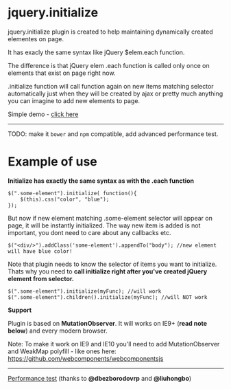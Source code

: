 # jquery.initialize

jquery.initialize plugin is created to help maintaining dynamically created elementes on page.

It has exacly the same syntax like jQuery $elem.each function. 

The difference is that jQuery elem .each function is called only once on elements that exist on page right now. 

.initialize function will call function again on new items matching selector automatically just when they will be created by ajax or pretty much anything you can imagine to add new elements to page.

Simple demo - [click here](http://adampietrasiak.github.io/jquery.initialize/test.html)

---------------------------

TODO: make it `bower` and `npm` compatible, add advanced performance test.

# Example of use
  
  **Initialize has exactly the same syntax as with the .each function**
  
	$(".some-element").initialize( function(){
		$(this).css("color", "blue");
	});
	
  But now if new element matching .some-element selector will appear on page, it will be instantly initialized. The way new item is added is not important, you dont need to care about any callbacks etc.
  
	$("<div/>").addClass('some-element').appendTo("body"); //new element will have blue color!
	

Note that plugin needs to know the selector of items you want to initialize. Thats why you need to **call initialize right after you've created jQuery element from selector.**

	$(".some-element").initialize(myFunc); //will work
	$(".some-element").children().initialize(myFunc); //will NOT work

	

**Support**

Plugin is based on **MutationObserver**. It will works on IE9+ (**read note below**) and every modern browser.

Note: To make it work on IE9 and IE10 you'll need to add MutationObserver and WeakMap polyfill - like ones here: <https://github.com/webcomponents/webcomponentsjs>

-----------------
[Performance test](https://jsfiddle.net/x8vtfxtb/5/) (thanks to **@dbezborodovrp** and **@liuhongbo**)
